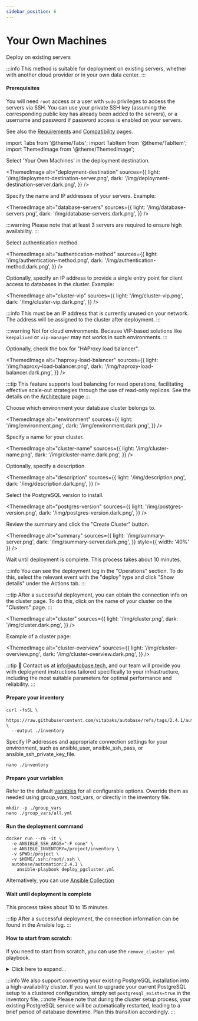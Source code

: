 ```yaml
---
sidebar_position: 6
---
```


# Your Own Machines

Deploy on existing servers

:::info
This method is suitable for deployment on existing servers, whether with another cloud provider or in your own data center.
:::

#### Prerequisites

You will need `root` access or a user with `sudo` privileges to access the servers via SSH. You can use your private SSH key (assuming the corresponding public key has already been added to the servers), or a username and password if password access is enabled on your servers.

See also the [Requirements](../overview/requirements.md) and [Compatibility](../overview/compatibility.md) pages.

import Tabs from '@theme/Tabs';
import TabItem from '@theme/TabItem';
import ThemedImage from '@theme/ThemedImage';

<Tabs>
  <TabItem value="console-ui" label="Console (UI)" default>

Select 'Your Own Machines' in the deployment destination.

<ThemedImage
  alt="deployment-destination"
  sources={{
    light: '/img/deployment-destination-server.png',
    dark: '/img/deployment-destination-server.dark.png',
  }}
/>

Specify the name and IP addresses of your servers. Example:

<ThemedImage
  alt="database-servers"
  sources={{
    light: '/img/database-servers.png',
    dark: '/img/database-servers.dark.png',
  }}
/>

:::warning
Please note that at least 3 servers are required to ensure high availability.
:::

Select authentication method.

<ThemedImage
  alt="authentication-method"
  sources={{
    light: '/img/authentication-method.png',
    dark: '/img/authentication-method.dark.png',
  }}
/>

Optionally, specify an IP address to provide a single entry point for client access to databases in the cluster. Example:

<ThemedImage
  alt="cluster-vip"
  sources={{
    light: '/img/cluster-vip.png',
    dark: '/img/cluster-vip.dark.png',
  }}
/>

:::info
This must be an IP address that is currently unused on your network. The address will be assigned to the cluster after deployment.
:::

:::warning
Not for cloud environments. Because VIP-based solutions like `keepalived` or `vip-manager` may not works in such environments.
:::

Optionally, check the box for "HAProxy load balancer".

<ThemedImage
  alt="haproxy-load-balancer"
  sources={{
    light: '/img/haproxy-load-balancer.png',
    dark: '/img/haproxy-load-balancer.dark.png',
  }}
/>

:::tip
This feature supports load balancing for read operations, facilitating effective scale-out strategies through the use of read-only replicas.
See the details on the [Architecture](https://postgresql-cluster.org/overview/architecture#2-postgresql-high-availability-with-load-balancing) page
:::

Choose which environment your database cluster belongs to.

<ThemedImage
  alt="environment"
  sources={{
    light: '/img/environment.png',
    dark: '/img/environment.dark.png',
  }}
/>

Specify a name for your cluster.

<ThemedImage
  alt="cluster-name"
  sources={{
    light: '/img/cluster-name.png',
    dark: '/img/cluster-name.dark.png',
  }}
/>

Optionally, specify a description.

<ThemedImage
  alt="description"
  sources={{
    light: '/img/description.png',
    dark: '/img/description.dark.png',
  }}
/>

Select the PostgreSQL version to install.

<ThemedImage
  alt="postgres-version"
  sources={{
    light: '/img/postgres-version.png',
    dark: '/img/postgres-version.dark.png',
  }}
/>

Review the summary and click the "Create Cluster" button.

<ThemedImage
  alt="summary"
  sources={{
    light: '/img/summary-server.png',
    dark: '/img/summary-server.dark.png',
  }}
  style={{ width: '40%' }}
/>

Wait until deployment is complete. This process takes about 10 minutes.

:::info
You can see the deployment log in the "Operations" section. To do this, select the relevant event with the "deploy" type and click "Show details" under the Actions tab.
:::

:::tip
After a successful deployment, you can obtain the connection info on the cluster page. To do this, click on the name of your cluster on the "Clusters" page.
:::

<ThemedImage
  alt="сluster"
  sources={{
    light: '/img/сluster.png',
    dark: '/img/сluster.dark.png',
  }}
/>

Example of a cluster page:

<ThemedImage
  alt="cluster-overview"
  sources={{
    light: '/img/cluster-overview.png',
    dark: '/img/cluster-overview.dark.png',
  }}
/>

  </TabItem>
  <TabItem value="command-line" label="Command line">

:::tip
📩 Contact us at info@autobase.tech, and our team will provide you with deployment instructions tailored specifically to your infrastructure, including the most suitable parameters for optimal performance and reliability.
:::

#### Prepare your inventory

```
curl -fsSL \
  https://raw.githubusercontent.com/vitabaks/autobase/refs/tags/2.4.1/automation/inventory.example \
  --output ./inventory
```

Specify IP addresses and appropriate connection settings for your environment, such as ansible_user, ansible_ssh_pass, or ansible_ssh_private_key_file.

```
nano ./inventory
```

#### Prepare your variables

Refer to the default [variables](https://github.com/vitabaks/autobase/blob/2.4.1/automation/roles/common/defaults/main.yml) for all configurable options. Override them as needed using group_vars, host_vars, or directly in the inventory file. 

```
mkdir -p ./group_vars
nano ./group_vars/all.yml
```

#### Run the deployment command

```
docker run --rm -it \
  -e ANSIBLE_SSH_ARGS="-F none" \
  -e ANSIBLE_INVENTORY=/project/inventory \
  -v $PWD:/project \
  -v $HOME/.ssh:/root/.ssh \
  autobase/automation:2.4.1 \
    ansible-playbook deploy_pgcluster.yml
```

Alternatively, you can use [Ansible Collection](https://github.com/vitabaks/autobase/blob/master/automation/README.md)

#### Wait until deployment is complete

This process takes about 10 to 15 minutes.

:::tip
After a successful deployment, the connection information can be found in the Ansible log.
:::

#### How to start from scratch:

If you need to start from scratch, you can use the `remove_cluster.yml` playbook.

<details>
<summary>Click here to expand...</summary>

Run the following command to remove the specified components:

```
docker run --rm -it \
  -e ANSIBLE_SSH_ARGS="-F none" \
  -e ANSIBLE_INVENTORY=/project/inventory \
  -v $PWD:/project \
  -v $HOME/.ssh:/root/.ssh \
  autobase/automation:2.4.1 \
    ansible-playbook remove_cluster.yml -e "remove_postgres=true remove_etcd=true"
```

This command will delete the specified components, allowing you to start a new installation.

Available variables:
- `remove_postgres`: stop the PostgreSQL service and remove data.
- `remove_etcd`: stop the ETCD service and remove data.
- `remove_consul`: stop the Consul service and remove data.

:::warning
**Caution:** be careful when running this command in a production environment.
:::

</details>

:::info
We also support converting your existing PostgreSQL installation into a high-availability cluster. If you want to upgrade your current PostgreSQL setup to a clustered configuration, simply set `postgresql_exists=true` in the inventory file.
:::note
Please note that during the cluster setup process, your existing PostgreSQL service will be automatically restarted, leading to a brief period of database downtime. Plan this transition accordingly.
:::

  </TabItem>
</Tabs>
